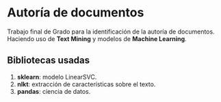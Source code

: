 # Autoría de documentos

Trabajo final de Grado para la identificación de la autoría de documentos. Haciendo uso de **Text Mining** y modelos de **Machine Learning**.

## Bibliotecas usadas

1. **sklearn**: modelo LinearSVC.
2. **nlkt**: extracción de características sobre el texto.
3. **pandas**: ciencia de datos.
